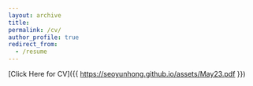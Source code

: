 ```yaml
---
layout: archive
title:
permalink: /cv/
author_profile: true
redirect_from:
  - /resume
---
```


[Click Here for CV]({{ https://seoyunhong.github.io/assets/May23.pdf }})
